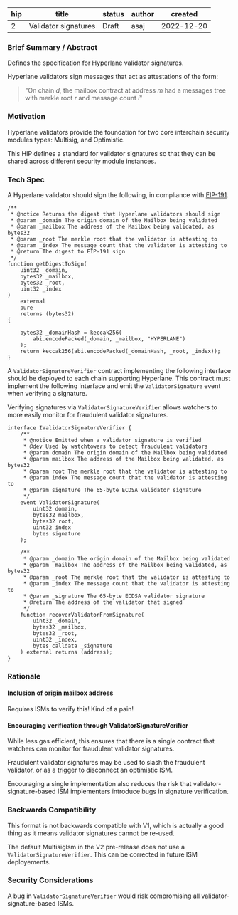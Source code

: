 | hip | title                | status | author | created    |
| --- | -------------------- | ------ | ------ | ---------- |
| 2   | Validator signatures | Draft  | asaj   | 2022-12-20 |

### **Brief Summary / Abstract**

Defines the specification for Hyperlane validator signatures.

Hyperlane validators sign messages that act as attestations of the form:

> "On chain _d_, the mailbox contract at address _m_ had a messages tree with merkle root _r_ and message count _i_"

### **Motivation**

Hyperlane validators provide the foundation for two core interchain security modules types: Multisig, and Optimistic.

This HIP defines a standard for validator signatures so that they can be shared across different security module instances.

### **Tech Spec**

A Hyperlane validator should sign the following, in compliance with [EIP-191](https://eips.ethereum.org/EIPS/eip-191).

```
/**
 * @notice Returns the digest that Hyperlane validators should sign
 * @param _domain The origin domain of the Mailbox being validated
 * @param _mailbox The address of the Mailbox being validated, as bytes32
 * @param _root The merkle root that the validator is attesting to
 * @param _index The message count that the validator is attesting to
 * @return The digest to EIP-191 sign
 */
function getDigestToSign(
    uint32 _domain,
    bytes32 _mailbox,
    bytes32 _root,
    uint32 _index
)
    external
    pure
    returns (bytes32)
{

    bytes32 _domainHash = keccak256(
        abi.encodePacked(_domain, _mailbox, "HYPERLANE")
    );
    return keccak256(abi.encodePacked(_domainHash, _root, _index));
}
```

A `ValidatorSignatureVerifier` contract implementing the following interface should be deployed to each chain supporting Hyperlane. This contract must implement the following interface and emit the `ValidatorSignature` event when verifying a signature.

Verifying signatures via `ValidatorSignatureVerifier` allows watchers to more easily monitor for fraudulent validator signatures.

```
interface IValidatorSignatureVerifier {
    /**
     * @notice Emitted when a validator signature is verified
     * @dev Used by watchtowers to detect fraudulent validators
     * @param domain The origin domain of the Mailbox being validated
     * @param mailbox The address of the Mailbox being validated, as bytes32
     * @param root The merkle root that the validator is attesting to
     * @param index The message count that the validator is attesting to
     * @param signature The 65-byte ECDSA validator signature
     */
    event ValidatorSignature(
        uint32 domain,
        bytes32 mailbox,
        bytes32 root,
        uint32 index
        bytes signature
    );

    /**
     * @param _domain The origin domain of the Mailbox being validated
     * @param _mailbox The address of the Mailbox being validated, as bytes32
     * @param _root The merkle root that the validator is attesting to
     * @param _index The message count that the validator is attesting to
     * @param _signature The 65-byte ECDSA validator signature
     * @return The address of the validator that signed
     */
    function recoverValidatorFromSignature(
        uint32 _domain,
        bytes32 _mailbox,
        bytes32 _root,
        uint32 _index,
        bytes calldata _signature
    ) external returns (address);
}
```

### **Rationale**

#### Inclusion of origin mailbox address

Requires ISMs to verify this! Kind of a pain!

#### Encouraging verification through ValidatorSignatureVerifier

While less gas efficient, this ensures that there is a single contract that watchers can monitor for fraudulent validator signatures.

Fraudulent validator signatures may be used to slash the fraudulent validator, or as a trigger to disconnect an optimistic ISM.

Encouraging a single implementation also reduces the risk that validator-signature-based ISM implementers introduce bugs in signature verification.

### **Backwards Compatibility**

This format is not backwards compatible with V1, which is actually a good thing as it means validator signatures cannot be re-used.

The default MultisigIsm in the V2 pre-release does not use a `ValidatorSignatureVerifier`. This can be corrected in future ISM deployements.

### **Security Considerations**

A bug in `ValidatorSignatureVerifier` would risk compromising all validator-signature-based ISMs.
